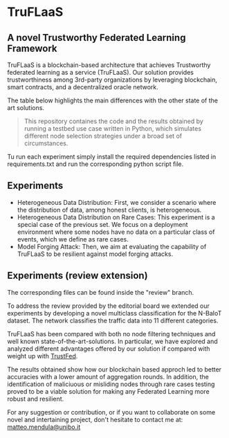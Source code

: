 # TruFLaaS
## A novel Trustworthy Federated Learning Framework

TruFLaaS is a blockchain-based architecture that achieves Trustworthy federated learning as a service (TruFLaaS). Our solution provides trustworthiness among 3rd-party organizations by leveraging blockchain, smart contracts, and a decentralized oracle network. 

The table below highlights the main differences with the other state of the art solutions.




> This repository containes the code and the results obtained by running a testbed use case 
> written in Python, which simulates different node selection strategies under a broad 
> set of circumstances. 

Tu run each experiment simply install the required dependencies listed in requirements.txt and run the corresponding python script file.

## Experiments

- Heterogeneous Data Distribution: First, we consider a scenario where the distribution of data, among honest clients, is heterogeneous.
- Heterogeneous Data Distribution on Rare Cases: This experiment is a special case of the previous set. We focus on a deployment environment where some nodes have no data on a particular class of events, which we define as rare cases.
- Model Forging Attack: Then, we aim at evaluating the capability of TruFLaaS to be resilient against model forging attacks.

## Experiments (review extension)

The corresponding files can be found inside the "review" branch.

To address the review provided by the editorial board we extended our experiments by developing a novel multiclass classification for the N-BaIoT dataset. The network classifies the traffic data into 11 different categories.



TruFLaaS has been compared with both no node filtering techniques and well known state-of-the-art-solutions.
In particular, we have explored and analyzed different advantages offered by our solution if compared with weight up with [TrustFed](https://ieeexplore.ieee.org/document/9416805).


The results obtained show how our blockchain based approch led to better accuracies with a lower amount of aggregation rounds.
In addition, the identification of maliciuous or misliding nodes through rare cases testing proved to be a viable solution for making any Federated Learning more robust and resilient.



For any suggestion or contribution, or if you want to collaborate on some novel and intertaining project, don't hesitate to contact me at: matteo.mendula@unibo.it